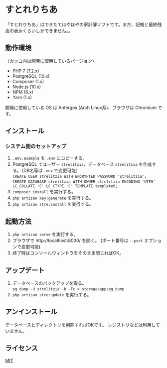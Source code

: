 # すとれりちあ
「すとれりちあ」はできたてほやほやの家計簿ソフトです。まだ、記帳と最終残高の表示くらいしかできません。。

## 動作環境
（カッコ内は開発に使用しているバージョン）

* PHP 7 (7.2.x)
* PostgreSQL (10.x)
* Composer (1.x)
* Node.js (10.x)
* NPM (6.x)
* Yarn (1.x)

開発に使用している OS は Antergos (Arch Linux系)、ブラウザは Chromium です。

## インストール
### システム側のセットアップ
1. `.env.example` を `.env` にコピーする。
1. PostgreSQL でユーザー `strelitzia`、データベース `strelitzia` を作成する。（DB名等は `.env` で変更可能）<br/>
`CREATE USER strelitzia WITH ENCRYPTED PASSWORD 'strelitzia';`<br/>
`CREATE DATABASE strelitzia WITH OWNER strelitzia ENCODING 'UTF8' LC_COLLATE 'C' LC_CTYPE 'C' TEMPLATE template0;`
1. `composer install` を実行する。
1. `php artisan key:generate` を実行する。
1. `php artisan stre:install` を実行する。

## 起動方法
1. `php artisan serve` を実行する。
1. ブラウザで http://localhost:8000/ を開く。 (ポート番号は `--port` オプションで変更可能)
1. 終了時はコンソールウィンドウをそのまま閉じればOK。

## アップデート
1. データベースのバックアップを取る。<br/>
`pg_dump -U strelitzia -b -Fc > storage/app/pg_dump`
1. `php artisan stre:update` を実行する。

## アンインストール
データベースとディレクトリを削除すればOKです。
レジストリなどは利用していません。

## ライセンス
[MIT](https://github.com/kuinaein/strelitzia/blob/release/LICENSE-ja.txt)
